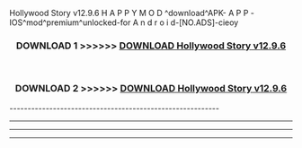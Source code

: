  Hollywood Story v12.9.6 H A P P Y M O D ^download^APK- A P P -IOS^mod^premium^unlocked-for A n d r o i d-[NO.ADS]-cieoy



<div align="center">

<h3>DOWNLOAD 1 >>>>>> <a href="https://en-mod.web.app/?en= Hollywood Story v12.9.6">DOWNLOAD Hollywood Story v12.9.6 </a></h3><br>

<h3>DOWNLOAD 2 >>>>>> <a href="https://en-mod.web.app/?en= Hollywood Story v12.9.6">DOWNLOAD Hollywood Story v12.9.6 </a></h3>

</div>
----------------------------------------------------------

----------------------------------------------------------

----------------------------------------------------------

----------------------------------------------------------



